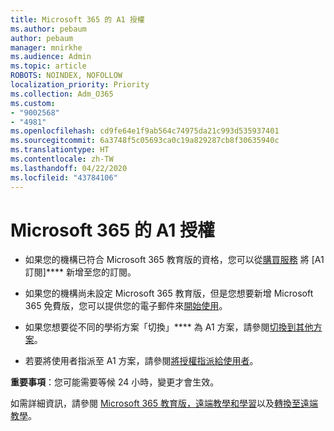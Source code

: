 ```yaml
---
title: Microsoft 365 的 A1 授權
ms.author: pebaum
author: pebaum
manager: mnirkhe
ms.audience: Admin
ms.topic: article
ROBOTS: NOINDEX, NOFOLLOW
localization_priority: Priority
ms.collection: Adm_O365
ms.custom:
- "9002568"
- "4981"
ms.openlocfilehash: cd9fe64e1f9ab564c74975da21c993d535937401
ms.sourcegitcommit: 6a3748f5c05693ca0c19a829287cb8f30635940c
ms.translationtype: HT
ms.contentlocale: zh-TW
ms.lasthandoff: 04/22/2020
ms.locfileid: "43784106"
---
```

# <a name="a1-license-for-microsoft-365"></a>Microsoft 365 的 A1 授權


- 如果您的機構已符合 Microsoft 365 教育版的資格，您可以從[購買服務](https://docs.microsoft.com/microsoft-365/commerce/buy-another-subscription?view=o365-worldwide#buy-another-subscription) 將 [A1 訂閱]**** 新增至您的訂閱。 

- 如果您的機構尚未設定 Microsoft 365 教育版，但是您想要新增 Microsoft 365 免費版，您可以提供您的電子郵件來[開始使用](https://www.microsoft.com/education/products/office)。 

- 如果您想要從不同的學術方案「切換」**** 為 A1 方案，請參閱[切換到其他方案](https://docs.microsoft.com/microsoft-365/commerce/subscriptions/switch-plans-manually)。 

- 若要將使用者指派至 A1 方案，請參閱[將授權指派給使用者](https://docs.microsoft.com/microsoft-365/admin/manage/assign-licenses-to-users)。 

**重要事項**：您可能需要等候 24 小時，變更才會生效。 

如需詳細資訊，請參閱 [Microsoft 365 教育版，遠端教學和學習](https://support.office.com/article/remote-teaching-and-learning-in-office-365-education-f651ccae-7b65-478b-8366-51bb884025c4)以及[轉換至遠端教學](https://www.microsoft.com/education/remote-learning)。 
